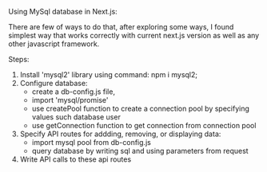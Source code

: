 Using MySql database in Next.js:

There are few of ways to do that, after exploring some ways, I found simplest way that works correctly with current next.js version as well as any other javascript framework.

Steps:
1. Install 'mysql2' library using command:
    npm i mysql2;
2. Configure database:
    - create a db-config.js file,
    - import 'mysql/promise'
    - use createPool function to create a connection pool by specifying values such database user
    - use getConnection function to get connection from connection pool
3. Specify API routes for addding, removing, or displaying data: 
    - import mysql pool from db-config.js
    - query database by writing sql and using parameters from request
4. Write API calls to these api routes